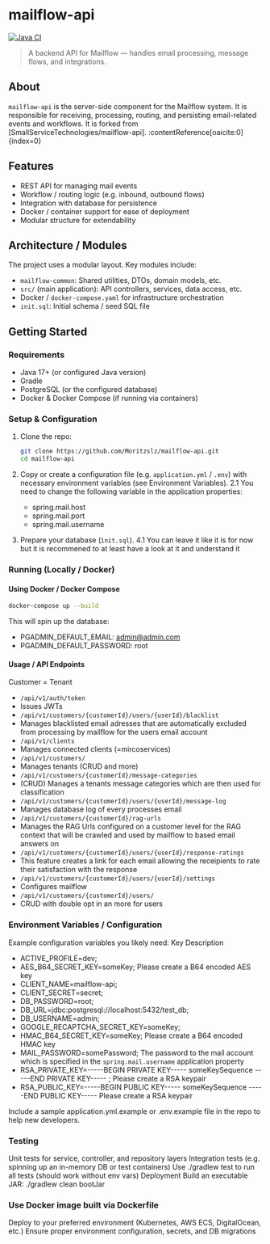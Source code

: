 # mailflow-api

[![Java CI](https://img.shields.io/badge/build-passing-green)](#)  

> A backend API for Mailflow — handles email processing, message flows, and integrations.

## About

`mailflow-api` is the server-side component for the Mailflow system. It is responsible for receiving, processing, routing, and persisting email-related events and workflows. It is forked from [SmallServiceTechnologies/mailflow-api]. :contentReference[oaicite:0]{index=0}

## Features

- REST API for managing mail events  
- Workflow / routing logic (e.g. inbound, outbound flows)  
- Integration with database for persistence  
- Docker / container support for ease of deployment  
- Modular structure for extendability  

## Architecture / Modules

The project uses a modular layout. Key modules include:

- `mailflow-common`: Shared utilities, DTOs, domain models, etc.  
- `src/` (main application): API controllers, services, data access, etc.  
- Docker / `docker-compose.yaml` for infrastructure orchestration  
- `init.sql`: Initial schema / seed SQL file  

## Getting Started

### Requirements

- Java 17+ (or configured Java version)  
- Gradle  
- PostgreSQL (or the configured database)  
- Docker & Docker Compose (if running via containers)  

### Setup & Configuration

1. Clone the repo:

   ```bash
   git clone https://github.com/Moritzslz/mailflow-api.git
   cd mailflow-api
   ```
2. Copy or create a configuration file (e.g. `application.yml` / `.env`) with necessary environment variables (see Environment Variables).
   2.1 You need to change the following variable in the application properties:
   - spring.mail.host
   - spring.mail.port
   - spring.mail.username
4. Prepare your database (`ìnit.sql`).
   4.1 You can leave it like it is for now but it is recommened to at least have a look at it and understand it

### Running (Locally / Docker)

#### Using Docker / Docker Compose
```bash
docker-compose up --build
```
This will spin up the database:
- PGADMIN_DEFAULT_EMAIL: admin@admin.com
- PGADMIN_DEFAULT_PASSWORD: root

#### Usage / API Endpoints

Customer = Tenant

- `/api/v1/auth/token`
-    Issues JWTs
- `/api/v1/customers/{customerId}/users/{userId}/blacklist`
-    Manages blacklisted email adresses that are automatically excluded from processing by mailflow for the users email account
- `/api/v1/clients`
-    Manages connected clients (=mircoservices)
- `/api/v1/customers/`
-    Manages tenants (CRUD and more)
- `/api/v1/customers/{customerId}/message-categories`
-    (CRUD) Manages a tenants message categories which are then used for classification
- `/api/v1/customers/{customerId}/users/{userId}/message-log`
-    Manages database log of every processes email
- `/api/v1/customers/{customerId}/rag-urls`
-    Manages the RAG Urls configured on a customer level for the RAG context that will be crawled and used by mailflow to based email answers on
- `/api/v1/customers/{customerId}/users/{userId}/response-ratings`
-    This feature creates a link for each email allowing the receipients to rate their satisfaction with the response
- `/api/v1/customers/{customerId}/users/{userId}/settings`
-    Configures mailflow
- `/api/v1/customers/{customerId}/users/`
-    CRUD with double opt in an more for users

### Environment Variables / Configuration
Example configuration variables you likely need:
Key	Description
- ACTIVE_PROFILE=dev;
- AES_B64_SECRET_KEY=someKey; Please create a B64 encoded AES key
- CLIENT_NAME=mailflow-api;
- CLIENT_SECRET=secret;
- DB_PASSWORD=root;
- DB_URL=jdbc:postgresql://localhost:5432/test_db;
- DB_USERNAME=admin;
- GOOGLE_RECAPTCHA_SECRET_KEY=someKey;
- HMAC_B64_SECRET_KEY=someKey; Please create a B64 encoded HMAC key
- MAIL_PASSWORD=somePassword;   The password to the mail account which is specified in the `spring.mail.username` application property
- RSA_PRIVATE_KEY=-----BEGIN PRIVATE KEY----- someKeySequence -----END PRIVATE KEY----- ; Please create a RSA keypair
- RSA_PUBLIC_KEY=-----BEGIN PUBLIC KEY----- someKeySequence -----END PUBLIC KEY----- Please create a RSA keypair

Include a sample application.yml.example or .env.example file in the repo to help new developers.

### Testing
Unit tests for service, controller, and repository layers
Integration tests (e.g. spinning up an in-memory DB or test containers)
Use ./gradlew test to run all tests (should work without env vars)
Deployment
Build an executable JAR:
./gradlew clean bootJar

### Use Docker image built via Dockerfile
Deploy to your preferred environment (Kubernetes, AWS ECS, DigitalOcean, etc.)
Ensure proper environment configuration, secrets, and DB migrations
